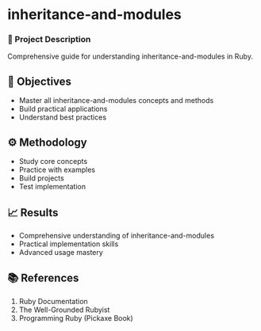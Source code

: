 # inheritance-and-modules
### 📝 Project Description
Comprehensive guide for understanding inheritance-and-modules in Ruby.

## 🎯 Objectives
- Master all inheritance-and-modules concepts and methods
- Build practical applications
- Understand best practices

## ⚙️ Methodology
- Study core concepts
- Practice with examples
- Build projects
- Test implementation

## 📈 Results
- Comprehensive understanding of inheritance-and-modules
- Practical implementation skills
- Advanced usage mastery

## 📚 References
1. Ruby Documentation
2. The Well-Grounded Rubyist
3. Programming Ruby (Pickaxe Book)
